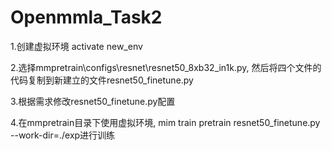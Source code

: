 # Openmmla_Task2

1.创建虚拟环境 activate new_env

2.选择mmpretrain\configs\resnet\resnet50_8xb32_in1k.py, 然后将四个文件的代码复制到新建立的文件resnet50_finetune.py

3.根据需求修改resnet50_finetune.py配置

4.在mmpretrain目录下使用虚拟环境, mim train pretrain resnet50_finetune.py --work-dir=./exp进行训练

